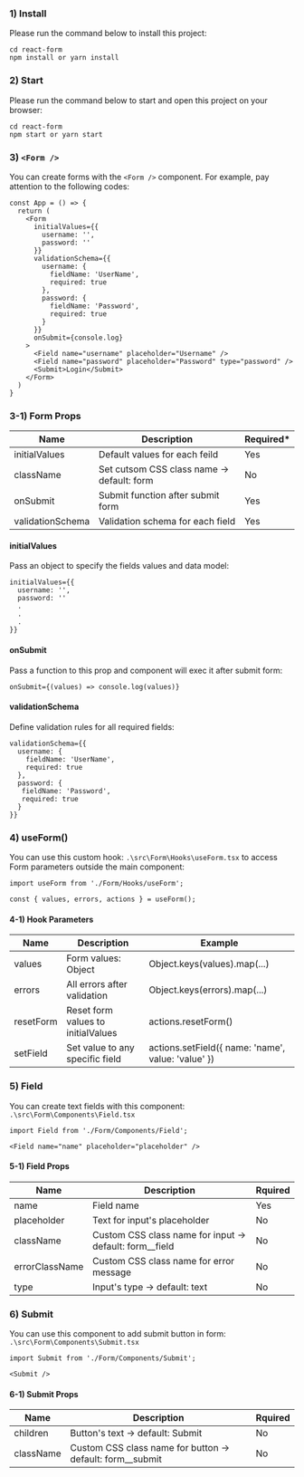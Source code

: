 ### 1) Install

Please run the command below to install this project:

```
cd react-form
npm install or yarn install
```

### 2) Start

Please run the command below to start and open this project on your browser:

```
cd react-form
npm start or yarn start
```

### 3) `<Form />`

You can create forms with the `<Form />` component. For example, pay attention to the following codes:

```
const App = () => {
  return (
    <Form
      initialValues={{
        username: '',
        password: ''
      }}
      validationSchema={{
        username: {
          fieldName: 'UserName',
          required: true
        },
        password: {
          fieldName: 'Password',
          required: true
        }
      }}
      onSubmit={console.log}
    >
      <Field name="username" placeholder="Username" />
      <Field name="password" placeholder="Password" type="password" />
      <Submit>Login</Submit>
    </Form>
  )
}
```

### 3-1) Form Props

| Name | Description | Required* |
| --- | ----------- | ---------- |
| initialValues | Default values for each feild | Yes |
| className | Set cutsom CSS class name -> default: form | No |
| onSubmit | Submit function after submit form | Yes |
| validationSchema | Validation schema for each field | Yes |

#### initialValues

Pass an object to specify the fields values and data model:

```
initialValues={{
  username: '',
  password: ''
  .
  .
  .
}}
```

#### onSubmit

Pass a function to this prop and component will exec it after submit form:

```
onSubmit={(values) => console.log(values)}
```

#### validationSchema

Define validation rules for all required fields:

```
validationSchema={{
  username: {
    fieldName: 'UserName',
    required: true
  },
  password: {
   fieldName: 'Password',
   required: true
  }
}}
```

### 4) useForm()

You can use this custom hook: `.\src\Form\Hooks\useForm.tsx` to access Form parameters outside the main component:

```
import useForm from './Form/Hooks/useForm';

const { values, errors, actions } = useForm();
```
#### 4-1) Hook Parameters

| Name | Description | Example |
| --- | ----------- | ---------- |
| values | Form values: Object | Object.keys(values).map(...) |
| errors | All errors after validation | Object.keys(errors).map(...) |
| resetForm | Reset form values to initialValues | actions.resetForm() |
| setField | Set value to any specific field | actions.setField({ name: 'name', value: 'value' }) |

### 5) Field

You can create text fields with this component: `.\src\Form\Components\Field.tsx`

```
import Field from './Form/Components/Field';

<Field name="name" placeholder="placeholder" />
```

#### 5-1) Field Props

| Name | Description | Rquired |
| --- | ----------- | ---------- |
| name | Field name | Yes |
| placeholder | Text for input's placeholder | No |
| className | Custom CSS class name for input -> default: form__field | No |
| errorClassName | Custom CSS class name for error message | No |
| type | Input's type -> default: text | No |

### 6) Submit

You can use this component to add submit button in form: `.\src\Form\Components\Submit.tsx`

```
import Submit from './Form/Components/Submit';

<Submit />
```

#### 6-1) Submit Props

| Name | Description | Rquired |
| --- | ----------- | ---------- |
| children | Button's text -> default: Submit | No |
| className | Custom CSS class name for button -> default: form__submit | No |
